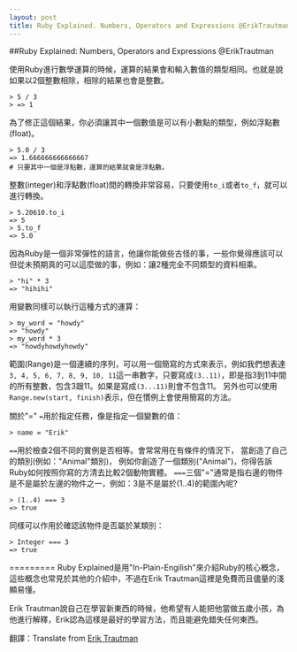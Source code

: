 ```yaml
---
layout: post
title: Ruby Explained. Numbers, Operators and Expressions @ErikTrautman
---
```


##Ruby Explained: Numbers, Operators and Expressions @ErikTrautman

使用Ruby進行數學運算的時候，運算的結果會和輸入數值的類型相同。也就是說如果以2個整數相除，相除的結果也會是整數。

	> 5 / 3
	> => 1

為了修正這個結果，你必須讓其中一個數值是可以有小數點的類型，例如浮點數(float)。

	> 5.0 / 3 
	=> 1.666666666666667
	# 只要其中一個是浮點數，運算的結果就會是浮點數。


整數(integer)和浮點數(float)間的轉換非常容易，只要使用`to_i`或者`to_f`，就可以進行轉換。

	> 5.20610.to_i
	=> 5
	> 5.to_f
	=> 5.0

因為Ruby是一個非常彈性的語言，他讓你能做些古怪的事，一些你覺得應該可以但從未預期真的可以這麼做的事，例如：讓2種完全不同類型的資料相乘。

	> "hi" * 3
	=> "hihihi"

用變數同樣可以執行這種方式的運算：

	> my_word = "howdy"
 	=> "howdy"
	> my_word * 3
	=> "howdyhowdyhowdy"


範圍(Range)是一個連續的序列，可以用一個簡寫的方式來表示，例如我們想表達`3, 4, 5, 6, 7, 8, 9, 10, 11`這一串數字，只要寫成`(3..11)`，即是指3到11中間的所有整數，包含3跟11。如果是寫成`(3...11)`則會不包含11。
另外也可以使用`Range.new(start, finish)`表示，但在慣例上會使用簡寫的方法。

關於"="
`=`用於指定任務，像是指定一個變數的值：

	> name = "Erik"

`==`用於檢查2個不同的實例是否相等。會常常用在有條件的情況下，
當創造了自己的類別(例如："Animal"類別)，
例如你創造了一個類別("Animal")，你得告訴Ruby如何按照你寫的方清去比較2個動物實體。
`===`三個"="通常是指右邊的物件是不是屬於左邊的物件之一，例如：3是不是屬於(1..4)的範圍內呢?

	> (1..4) === 3
	=> true

同樣可以作用於確認該物件是否屬於某類別：

	> Integer === 3
	=> true


=========
Ruby Explained是用"In-Plain-Engilish"來介紹Ruby的核心概念，這些概念也常見於其他的介紹中，不過在Erik Trautman這裡是免費而且儘量的淺顯易懂。

Erik Trautman說自己在學習新東西的時候，他希望有人能把他當做五歲小孩，為他進行解釋，Erik認為這樣是最好的學習方法，而且能避免錯失任何東西。

翻譯：Translate from [Erik Trautman](http://www.eriktrautman.com/)
